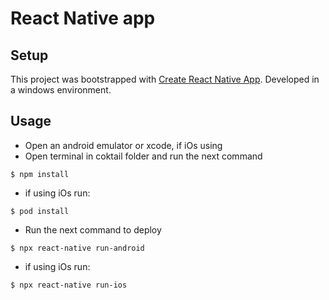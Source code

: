 # React Native app

## Setup

This project was bootstrapped with [Create React Native App](https://github.com/react-community/create-react-native-app).
Developed in a windows environment.

## Usage

- Open an android emulator or xcode, if iOs using
- Open terminal in coktail folder and run the next command

```
$ npm install
```
- if using iOs run: 
```
$ pod install
```
- Run the next command to deploy
```
$ npx react-native run-android
```
- if using iOs run: 
```
$ npx react-native run-ios
```

